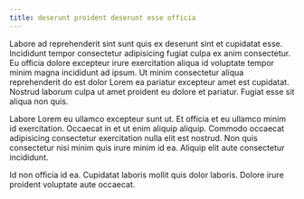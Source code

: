 ```yaml
---
title: deserunt proident deserunt esse officia
---
```


Labore ad reprehenderit sint sunt quis ex deserunt sint et cupidatat esse. Incididunt tempor consectetur adipisicing fugiat culpa ex anim consectetur. Eu officia dolore excepteur irure exercitation aliqua id voluptate tempor minim magna incididunt ad ipsum. Ut minim consectetur aliqua reprehenderit do est dolor Lorem ea pariatur excepteur amet est cupidatat. Nostrud laborum culpa ut amet proident eu dolore et pariatur. Fugiat esse sit aliqua non quis.

Labore Lorem eu ullamco excepteur sunt ut. Et officia et eu ullamco minim id exercitation. Occaecat in et ut enim aliquip aliquip. Commodo occaecat adipisicing consectetur exercitation nulla elit est nostrud. Non quis consectetur nisi minim quis irure minim id ea. Aliquip elit aute consectetur incididunt.

Id non officia id ea. Cupidatat laboris mollit quis dolor laboris. Dolore irure proident voluptate aute occaecat.